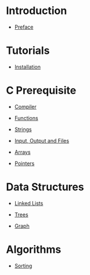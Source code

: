 # Introduction

- [Preface](./preface.md)

# Tutorials

- [Installation](./tutorials/installation.md)

# C Prerequisite

- [Compiler](./prerequisite/compiler.md)

- [Functions](./prerequisite/functions.md)

- [Strings](./prerequisite/strings.md)

- [Input, Output and Files](./prerequisite/io.md)

- [Arrays](./prerequisite/arrays.md)
  
- [Pointers]()

# Data Structures

- [Linked Lists]()
  
- [Trees]()
  
- [Graph]()

# Algorithms

- [Sorting]()
